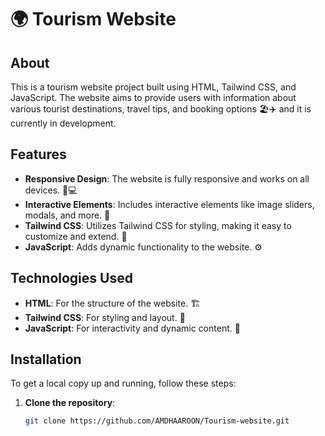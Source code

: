 # 🌍 Tourism Website

## About
This is a tourism website project built using HTML, Tailwind CSS, and JavaScript. The website aims to provide users with information about various tourist destinations, travel tips, and booking options 🏖️✈️ and it is currently in development.

## Features
- **Responsive Design**: The website is fully responsive and works on all devices. 📱💻
- **Interactive Elements**: Includes interactive elements like image sliders, modals, and more. 🎡
- **Tailwind CSS**: Utilizes Tailwind CSS for styling, making it easy to customize and extend. 🎨
- **JavaScript**: Adds dynamic functionality to the website. ⚙️

## Technologies Used
- **HTML**: For the structure of the website. 🏗️
- **Tailwind CSS**: For styling and layout. 💅
- **JavaScript**: For interactivity and dynamic content. 🧩

## Installation
To get a local copy up and running, follow these steps:

1. **Clone the repository**:
   ```bash
   git clone https://github.com/AMDHAAROON/Tourism-website.git
